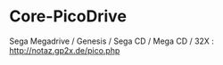 # Core-PicoDrive
Sega Megadrive / Genesis / Sega CD / Mega CD / 32X : http://notaz.gp2x.de/pico.php
